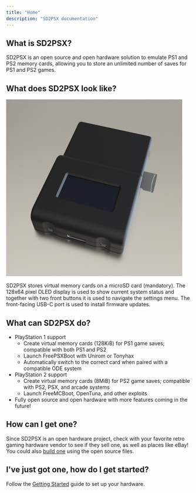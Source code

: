 ```yaml
---
title: "Home"
description: "SD2PSX documentation"
---
```


## What is SD2PSX?

SD2PSX is an open source and open hardware solution to emulate PS1 and PS2 memory cards, allowing you to store an unlimited number of saves for PS1 and PS2 games.

## What does SD2PSX look like?

![](/assets/images/sd2psx.jpg)

SD2PSX stores virtual memory cards on a microSD card (mandatory). The 128x64 pixel OLED display is used to show current system status and together with two front buttons it is used to navigate the settings menu. The front-facing USB-C port is used to install firmware updates.

## What can SD2PSX do?

* PlayStation 1 support
  * Create virtual memory cards (128KiB) for PS1 game saves; compatible with both PS1 and PS2
  * Launch FreePSXBoot with Unirom or Tonyhax
  * Automatically switch to the correct card when paired with a compatible ODE system
* PlayStation 2 support
  * Create virtual memory cards (8MiB) for PS2 game saves; compatible with PS2, PSX, and arcade systems
  * Launch FreeMCBoot, OpenTuna, and other exploits
* Fully open source and open hardware with more features coming in the future!

## How can I get one?

Since SD2PSX is an open hardware project, check with your favorite retro gaming hardware vendor to see if they sell one, as well as places like eBay! You could also [build one](https://github.com/sd2psx/pcb) using the open source files.

## I've just got one, how do I get started?

Follow the [Getting Started](get-started) guide to set up your hardware.
